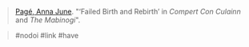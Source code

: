> [Pagé, Anna June](page.md). "‘Failed Birth and Rebirth’ in *Compert Con Culainn* and *The Mabinogi*". 

> #nodoi #link #have